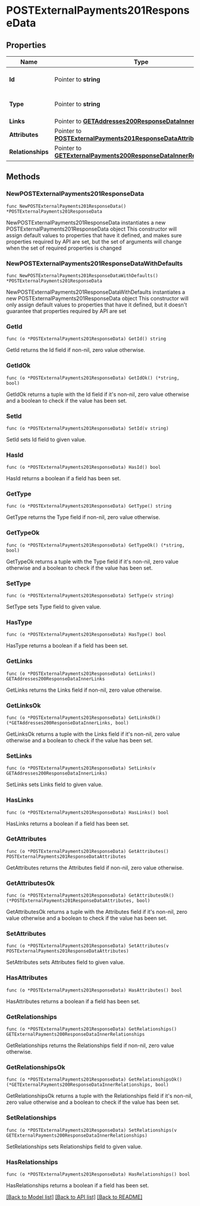 # POSTExternalPayments201ResponseData

## Properties

Name | Type | Description | Notes
------------ | ------------- | ------------- | -------------
**Id** | Pointer to **string** | The resource&#39;s id | [optional] 
**Type** | Pointer to **string** | The resource&#39;s type | [optional] 
**Links** | Pointer to [**GETAddresses200ResponseDataInnerLinks**](GETAddresses200ResponseDataInnerLinks.md) |  | [optional] 
**Attributes** | Pointer to [**POSTExternalPayments201ResponseDataAttributes**](POSTExternalPayments201ResponseDataAttributes.md) |  | [optional] 
**Relationships** | Pointer to [**GETExternalPayments200ResponseDataInnerRelationships**](GETExternalPayments200ResponseDataInnerRelationships.md) |  | [optional] 

## Methods

### NewPOSTExternalPayments201ResponseData

`func NewPOSTExternalPayments201ResponseData() *POSTExternalPayments201ResponseData`

NewPOSTExternalPayments201ResponseData instantiates a new POSTExternalPayments201ResponseData object
This constructor will assign default values to properties that have it defined,
and makes sure properties required by API are set, but the set of arguments
will change when the set of required properties is changed

### NewPOSTExternalPayments201ResponseDataWithDefaults

`func NewPOSTExternalPayments201ResponseDataWithDefaults() *POSTExternalPayments201ResponseData`

NewPOSTExternalPayments201ResponseDataWithDefaults instantiates a new POSTExternalPayments201ResponseData object
This constructor will only assign default values to properties that have it defined,
but it doesn't guarantee that properties required by API are set

### GetId

`func (o *POSTExternalPayments201ResponseData) GetId() string`

GetId returns the Id field if non-nil, zero value otherwise.

### GetIdOk

`func (o *POSTExternalPayments201ResponseData) GetIdOk() (*string, bool)`

GetIdOk returns a tuple with the Id field if it's non-nil, zero value otherwise
and a boolean to check if the value has been set.

### SetId

`func (o *POSTExternalPayments201ResponseData) SetId(v string)`

SetId sets Id field to given value.

### HasId

`func (o *POSTExternalPayments201ResponseData) HasId() bool`

HasId returns a boolean if a field has been set.

### GetType

`func (o *POSTExternalPayments201ResponseData) GetType() string`

GetType returns the Type field if non-nil, zero value otherwise.

### GetTypeOk

`func (o *POSTExternalPayments201ResponseData) GetTypeOk() (*string, bool)`

GetTypeOk returns a tuple with the Type field if it's non-nil, zero value otherwise
and a boolean to check if the value has been set.

### SetType

`func (o *POSTExternalPayments201ResponseData) SetType(v string)`

SetType sets Type field to given value.

### HasType

`func (o *POSTExternalPayments201ResponseData) HasType() bool`

HasType returns a boolean if a field has been set.

### GetLinks

`func (o *POSTExternalPayments201ResponseData) GetLinks() GETAddresses200ResponseDataInnerLinks`

GetLinks returns the Links field if non-nil, zero value otherwise.

### GetLinksOk

`func (o *POSTExternalPayments201ResponseData) GetLinksOk() (*GETAddresses200ResponseDataInnerLinks, bool)`

GetLinksOk returns a tuple with the Links field if it's non-nil, zero value otherwise
and a boolean to check if the value has been set.

### SetLinks

`func (o *POSTExternalPayments201ResponseData) SetLinks(v GETAddresses200ResponseDataInnerLinks)`

SetLinks sets Links field to given value.

### HasLinks

`func (o *POSTExternalPayments201ResponseData) HasLinks() bool`

HasLinks returns a boolean if a field has been set.

### GetAttributes

`func (o *POSTExternalPayments201ResponseData) GetAttributes() POSTExternalPayments201ResponseDataAttributes`

GetAttributes returns the Attributes field if non-nil, zero value otherwise.

### GetAttributesOk

`func (o *POSTExternalPayments201ResponseData) GetAttributesOk() (*POSTExternalPayments201ResponseDataAttributes, bool)`

GetAttributesOk returns a tuple with the Attributes field if it's non-nil, zero value otherwise
and a boolean to check if the value has been set.

### SetAttributes

`func (o *POSTExternalPayments201ResponseData) SetAttributes(v POSTExternalPayments201ResponseDataAttributes)`

SetAttributes sets Attributes field to given value.

### HasAttributes

`func (o *POSTExternalPayments201ResponseData) HasAttributes() bool`

HasAttributes returns a boolean if a field has been set.

### GetRelationships

`func (o *POSTExternalPayments201ResponseData) GetRelationships() GETExternalPayments200ResponseDataInnerRelationships`

GetRelationships returns the Relationships field if non-nil, zero value otherwise.

### GetRelationshipsOk

`func (o *POSTExternalPayments201ResponseData) GetRelationshipsOk() (*GETExternalPayments200ResponseDataInnerRelationships, bool)`

GetRelationshipsOk returns a tuple with the Relationships field if it's non-nil, zero value otherwise
and a boolean to check if the value has been set.

### SetRelationships

`func (o *POSTExternalPayments201ResponseData) SetRelationships(v GETExternalPayments200ResponseDataInnerRelationships)`

SetRelationships sets Relationships field to given value.

### HasRelationships

`func (o *POSTExternalPayments201ResponseData) HasRelationships() bool`

HasRelationships returns a boolean if a field has been set.


[[Back to Model list]](../README.md#documentation-for-models) [[Back to API list]](../README.md#documentation-for-api-endpoints) [[Back to README]](../README.md)


